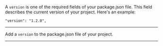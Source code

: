 <div class="challenge-instructions"><div><section id="description">
<p>A <code>version</code> is one of the required fields of your package.json file. This field describes the current version of your project. Here's an example:</p>
<pre class="language-json" tabindex="0"><code class="language-json">"version": "1.2.0",
</code></pre>
</section></div><hr/><div><section id="instructions">
<p>Add a <code>version</code> to the package.json file of your project.</p>
</section></div><hr/></div>